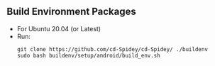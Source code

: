 ## Build Environment Packages
- For Ubuntu 20.04 (or Latest)
- Run:
  ```
  git clone https://github.com/cd-Spidey/cd-Spidey/ ./buildenv
  sudo bash buildenv/setup/android/build_env.sh
  ```
